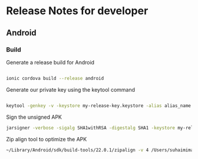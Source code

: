 # Release Notes for developer

## Android

### Build

Generate a release build for Android

```bash

ionic cordova build --release android

```

Generate our private key using the keytool command

```bash

keytool -genkey -v -keystore my-release-key.keystore -alias alias_name -keyalg RSA -keysize 2048 -validity 10000

```

Sign the unsigned APK

```bash
jarsigner -verbose -sigalg SHA1withRSA -digestalg SHA1 -keystore my-release-key.keystore /Users/suhaimimaidin/Projects/Xplorail/ionic2-xplorail/platforms/android/build/outputs/apk/android-release-unsigned.apk alias_name

```

Zip align tool to optimize the APK

```bash
~/Library/Android/sdk/build-tools/22.0.1/zipalign -v 4 /Users/suhaimimaidin/Projects/Xplorail/ionic2-xplorail/platforms/android/build/outputs/apk/android-release-unsigned.apk ~/Desktop/XploRail.apk
```
